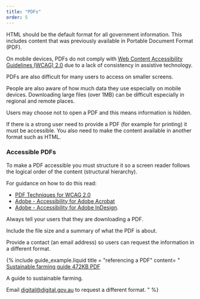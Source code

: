 ```yaml
---
title: "PDFs"
order: 5
---
```


HTML should be the default format for all government information. This includes content that was previously available in Portable Document Format (PDF).

On mobile devices, PDFs do not comply with <a href="https://www.w3.org/TR/WCAG20/" rel="external">Web Content Accessibility Guidelines (WCAG) 2.0</a> due to a lack of consistency in assistive technology.

PDFs are also difficult for many users to access on smaller screens.

People are also aware of how much data they use especially on mobile devices. Downloading large files (over 1MB) can be difficult especially in regional and remote places.

Users may choose not to open a PDF and this means information is hidden.

If there is a strong user need to provide a PDF (for example for printing) it must be accessible. You also need to make the content available in another format such as HTML.

### Accessible PDFs

To make a PDF accessible you must structure it so a screen reader follows the logical order of the content (structural hierarchy).

For guidance on how to do this read:

- [PDF Techniques for WCAG 2.0](https://www.w3.org/TR/2014/NOTE-WCAG20-TECHS-20140408/pdf.html)
- [Adobe - Accessibility for Adobe Acrobat](http://www.adobe.com/accessibility/products/acrobat.html)
- [Adobe - Accessibility for Adobe InDesign](http://www.adobe.com/accessibility/products/indesign.html).

Always tell your users that they are downloading a PDF.

Include the file size and a summary of what the PDF is about.

Provide a contact (an email address) so users can request the information in a different format.

{% include guide_example.liquid
  title = "referencing a PDF"
  content= "
[Sustainable farming guide 472KB PDF]()

A guide to sustainable farming.

Email [digital@digital.gov.au]() to request a different format.
"
%}
